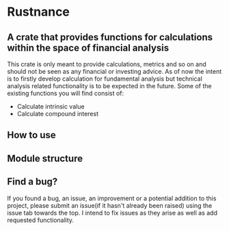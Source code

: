 # Rustnance 

## A crate that provides functions for calculations within the space of financial analysis

This crate is only meant to provide calculations, metrics and so on and should not be seen as any financial or investing advice. As of now the intent is to firstly develop calculation for fundamental analysis but technical analysis related functionality is to be expected in the future. Some of the existing functions you will find consist of: 

* Calculate intrinsic value
* Calculate compound interest

## How to use

## Module structure

## Find a bug?
If you found a bug, an issue, an improvement or a potential addition to this project, please submit an issue(if it hasn't already been raised) using the issue tab towards the top. I intend to fix issues as they arise as well as add requested functionality.